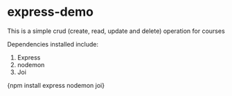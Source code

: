 # express-demo

This is a simple crud (create, read, update and delete) operation for courses

Dependencies installed include:
1. Express
2. nodemon
3. Joi

{npm install express nodemon joi}


